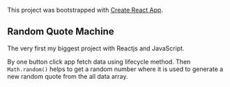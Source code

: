 This project was bootstrapped with [Create React App](https://github.com/facebook/create-react-app).

## Random Quote Machine

The very first my biggest project with Reactjs and JavaScript.

By one button click app fetch data using lifecycle method. Then `Math.random()` helps to get a random number where it is used to generate a new random quote from the all data array.
